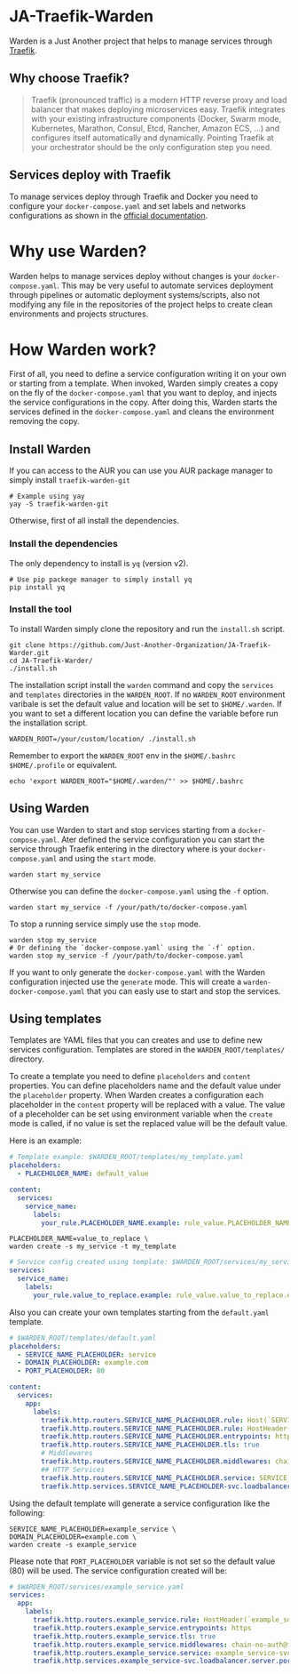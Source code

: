 # JA-Traefik-Warden

Warden is a Just Another project that helps to manage services through [Traefik](https://github.com/traefik/traefik).

## Why choose Traefik?
> Traefik (pronounced traffic) is a modern HTTP reverse proxy and load balancer that makes deploying microservices easy. Traefik integrates with your existing infrastructure components (Docker, Swarm mode, Kubernetes, Marathon, Consul, Etcd, Rancher, Amazon ECS, ...) and configures itself automatically and dynamically. Pointing Traefik at your orchestrator should be the only configuration step you need.

## Services deploy with Traefik
To manage services deploy through Traefik and Docker you need to configure your `docker-compose.yaml` and set labels and networks configurations as shown in the [official documentation](https://doc.traefik.io/traefik/user-guides/docker-compose/basic-example/). 

# Why use Warden?
Warden helps to manage services deploy without changes is your `docker-compose.yaml`. This may be very useful to automate services deployment through pipelines or automatic deployment systems/scripts, also not modifying any file in the repositories of the project helps to create clean environments and projects structures.

# How Warden work?
First of all, you need to define a service configuration writing it on your own or starting from a template. When invoked, Warden simply creates a copy on the fly of the `docker-compose.yaml` that you want to deploy, and injects the service configurations in the copy. After doing this, Warden starts the services defined in the `docker-compose.yaml` and cleans the environment removing the copy.

## Install Warden
If you can access to the AUR you can use you AUR package manager to simply install `traefik-warden-git` 
```shell
# Example using yay
yay -S traefik-warden-git
```

Otherwise, first of all install the dependencies.

### Install the dependencies
The only dependency to install is `yq` (version v2).

```shell
# Use pip packege manager to simply install yq
pip install yq
```

### Install the tool

To install Warden simply clone the repository and run the `install.sh` script.
```shell
git clone https://github.com/Just-Another-Organization/JA-Traefik-Warder.git
cd JA-Traefik-Warder/
./install.sh
```
The installation script install the `warden` command and copy the `services` and `templates` directories in the `WARDEN_ROOT`. If no `WARDEN_ROOT` environment varibale is set the default value and location will be set to `$HOME/.warden`. If you want to set a different location you can define the variable before run the installation script.

```shell
WARDEN_ROOT=/your/custom/location/ ./install.sh  
```

Remember to export the `WARDEN_ROOT` env in the `$HOME/.bashrc` `$HOME/.profile` or equivalent.

```shell
echo 'export WARDEN_ROOT="$HOME/.warden/"' >> $HOME/.bashrc
```


## Using Warden
You can use Warden to start and stop services starting from a `docker-compose.yaml`. Ater defined the service configuration you can start the service through Traefik entering in the directory where is your `docker-compose.yaml` and using the `start` mode.

```shell
warden start my_service
```
Otherwise you can define the `docker-compose.yaml` using the `-f` option.

```shell
warden start my_service -f /your/path/to/docker-compose.yaml
```
To stop a running service simply use the `stop` mode.

```shell
warden stop my_service
# Or defining the `docker-compose.yaml` using the `-f` option.
warden stop my_service -f /your/path/to/docker-compose.yaml
```

If you want to only generate the `docker-compose.yaml` with the Warden configuration injected use the `generate` mode. This will create a `warden-docker-compose.yaml` that you can easly use to start and stop the services. 

## Using templates
Templates are YAML files that you can creates and use to define new services configuration. Templates are stored in the `WARDEN_ROOT/templates/` directory. 

To create a template you need to define `placeholders` and `content` properties. You can define placeholders name and the default value under the `placeholder` property. When Warden creates a configuration each placeholder in the `content` property will be replaced with a value. The value of a pleceholder can be set using environment variable when the `create` mode is called, if no value is set the replaced value will be the default value.     

Here is an example:

```yaml
# Template example: $WARDEN_ROOT/templates/my_template.yaml
placeholders:
  - PLACEHOLDER_NAME: default_value

content:
  services:
    service_name:
      labels:
        your_rule.PLACEHOLDER_NAME.example: rule_value.PLACEHOLDER_NAME.example
```

```shell
PLACEHOLDER_NAME=value_to_replace \
warden create -s my_service -t my_template
```

```yaml
# Service config created using template: $WARDEN_ROOT/services/my_service.yaml
services:
  service_name:
    labels:
      your_rule.value_to_replace.example: rule_value.value_to_replace.example
```

Also you can create your own templates starting from the `default.yaml` template. 

```yaml
# $WARDEN_ROOT/templates/default.yaml
placeholders:
  - SERVICE_NAME_PLACEHOLDER: service
  - DOMAIN_PLACEHOLDER: example.com
  - PORT_PLACEHOLDER: 80

content:
  services:
    app:
      labels:
        traefik.http.routers.SERVICE_NAME_PLACEHOLDER.rule: Host(`SERVICE_NAME_PLACEHOLDER.DOMAIN_PLACEHOLDER`)
        traefik.http.routers.SERVICE_NAME_PLACEHOLDER.rule: HostHeader(`SERVICE_NAME_PLACEHOLDER.DOMAIN_PLACEHOLDER`)
        traefik.http.routers.SERVICE_NAME_PLACEHOLDER.entrypoints: https
        traefik.http.routers.SERVICE_NAME_PLACEHOLDER.tls: true
        # Middlewares
        traefik.http.routers.SERVICE_NAME_PLACEHOLDER.middlewares: chain-no-auth@file
        ## HTTP Services
        traefik.http.routers.SERVICE_NAME_PLACEHOLDER.service: SERVICE_NAME_PLACEHOLDER-svc
        traefik.http.services.SERVICE_NAME_PLACEHOLDER-svc.loadbalancer.server.port: PORT_PLACEHOLDER
```
Using the default template will generate a service configuration like the following:

```shell
SERVICE_NAME_PLACEHOLDER=example_service \
DOMAIN_PLACEHOLDER=example.com \
warden create -s example_service
```
Please note that `PORT_PLACEHOLDER` variable is not set so the default value (80) will be used. The service configuration created will be:  

```yaml
# $WARDEN_ROOT/services/example_service.yaml
services:
  app:
    labels:
      traefik.http.routers.example_service.rule: HostHeader(`example_service.example.com`)
      traefik.http.routers.example_service.entrypoints: https
      traefik.http.routers.example_service.tls: true
      traefik.http.routers.example_service.middlewares: chain-no-auth@file
      traefik.http.routers.example_service.service: example_service-svc
      traefik.http.services.example_service-svc.loadbalancer.server.port: 80
```
